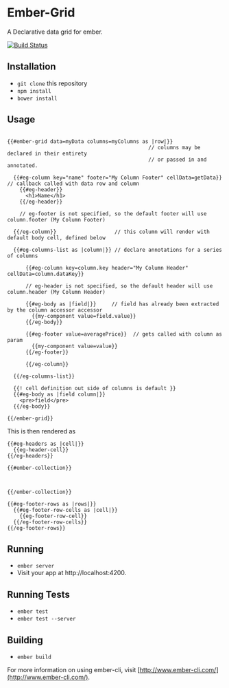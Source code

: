 # Ember-Grid

A Declarative data grid for ember.

[![Build Status](https://travis-ci.org/shaunc/ember-grid.svg?branch=master)](https://travis-ci.org/shaunc/ember-grid)

## Installation

* `git clone` this repository
* `npm install`
* `bower install`

## Usage

```

{{#ember-grid data=myData columns=myColumns as |row|}} 
                                              // columns may be declared in their entirety
                                              // or passed in and annotated.

  {{#eg-column key="name" footer="My Column Footer" cellData=getData}}  // callback called with data row and column
    {{#eg-header}}
      <h1>Name</h1>
    {{/eg-header}}

    // eg-footer is not specified, so the default footer will use column.footer (My Column Footer)

  {{/eg-column}}                   // this column will render with default body cell, defined below

  {{#eg-columns-list as |column|}} // declare annotations for a series of columns
  
	  {{#eg-column key=column.key header="My Column Header" cellData=column.dataKey}}
	   
      // eg-header is not specified, so the default header will use column.header (My Column Header)

      {{#eg-body as |field|}}     // field has already been extracted by the column accessor accessor
        {{my-component value=field.value}}
      {{/eg-body}}

      {{#eg-footer value=averagePrice}}  // gets called with column as param
        {{my-component value=value}}
      {{/eg-footer}}

	  {{/eg-column}}

  {{/eg-columns-list}}

  {{! cell definition out side of columns is default }}
  {{#eg-body as |field column|}}
    <pre>field</pre>
  {{/eg-body}}

{{/ember-grid}}
```


This is then rendered as
```
{{#eg-headers as |cell|}}
  {{eg-header-cell}}
{{/eg-headers}}

{{#ember-collection}}
  
	

{{/ember-collection}}

{{#eg-footer-rows as |rows|}}
  {{#eg-footer-row-cells as |cell|}}
    {{eg-footer-row-cell}}
  {{/eg-footer-row-cells}}
{{/eg-footer-rows}}
```



## Running

* `ember server`
* Visit your app at http://localhost:4200.

## Running Tests

* `ember test`
* `ember test --server`

## Building

* `ember build`

For more information on using ember-cli, visit [http://www.ember-cli.com/](http://www.ember-cli.com/).
